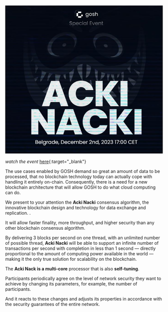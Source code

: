 ![](../images/acki_nacki.jpg)

<!-- By delivering 3 blocks per second on one thread, with an unlimited number of possible threads, **Acki Nacki** can sustain, at under 1 second finality, an infinite number of transactions per second — directly proportional to the amount of computing power that exists in the world — making it the only true solution for scalability on the blockchain. 

GOSH is building a decentralized world computer which needs a decentralized backend that can power any cloud service, providing access to databases, and empowering high usage applications, stored entirely on the blockchain. Now this is possible on GOSH. 

**Acki Nacki** also offers higher security guarantees than Bitcoin — Not just that, but the probability of a comet hitting the planet Earth and destroying life as we know it, is higher than the probability that **Acki Nacki** will be broken. -->


*watch the event* [here](https://www.ackinacki.com/){:target="_blank"}

The use cases enabled by GOSH demand so great an amount of data to be processed, that no blockchain technology today can actually cope with handling it entirely on-chain. Consequently, there is a need for a new blockchain architecture that will allow GOSH to do what cloud computing can do.

We present to your attention the **Acki Nacki** consensus algorithm, the innovative blockchain design and
technology for data exchange and replication. .

It will allow faster finality, more throughput, and higher security than any other blockchain consensus algorithm.

By delivering 3 blocks per second on one thread, with an unlimited number of possible thread, **Acki Nacki** will be able to support an infinite number of transactions per second with completion in less than 1 second — directly proportional to the amount of computing power available in the world — making it the only true solution for scalability on the blockchain.

<!-- Acki Nacki is a multi-core, multi-threaded execution environment where anyone can deploy a contract and execute many operations in parallel with under 1 second finality. -->


The **Acki Nack is a multi-core** processor that is also **self-tuning**.

Participants periodically agree on the level of network security they want to achieve by changing its parameters, for example, the number of participants.

And it reacts to these changes and adjusts its properties in accordance with the security guarantees of the entire network.
